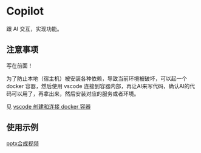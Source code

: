 # Copilot

跟 AI 交互，实现功能。

## 注意事项

写在前面！

为了防止本地（宿主机）被安装各种依赖，导致当前环境被破坏，可以起一个 docker 容器，然后使用 vscode 连接到容器内部，再让AI来写代码，确认AI的代码可以用了，再拿出来，然后安装对应的服务或者环境。

见 [vscode 创建和连接 docker 容器](./vscode创建连接docker容器.md)

## 使用示例

[pptx合成视频](./pptx合成视频.md)